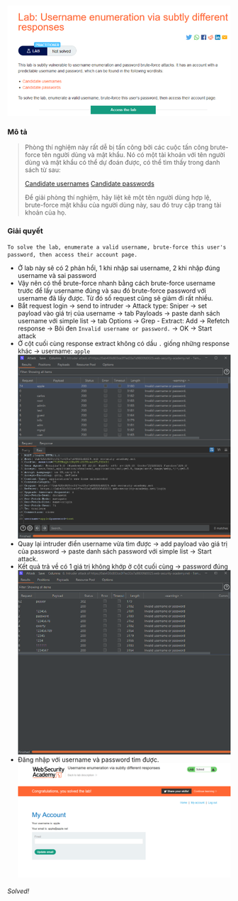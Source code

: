 ![](img/14.png)
### Mô tả
> Phòng thí nghiệm này rất dễ bị tấn công bởi các cuộc tấn công brute-force tên người dùng và mật khẩu. Nó có một tài khoản với tên người dùng và mật khẩu có thể dự đoán được, có thể tìm thấy trong danh sách từ sau:
>
>    [Candidate usernames](https://portswigger.net/web-security/authentication/auth-lab-usernames)
>    [Candidate passwords](https://portswigger.net/web-security/authentication/auth-lab-passwords)
>
> Để giải phòng thí nghiệm, hãy liệt kê một tên người dùng hợp lệ, brute-force mật khẩu của người dùng này, sau đó truy cập trang tài khoản của họ. 
### Giải quyết
`To solve the lab, enumerate a valid username, brute-force this user's password, then access their account page. ` 
- Ở lab này sẽ có 2 phản hổi, 1 khi nhập sai username, 2 khi nhập đúng username và sai password
- Vậy nên có thể brute-force nhanh bằng cách brute-force username trước để lấy username đúng và sau đó brute-force password với username đã lấy được. Từ đó số request cũng sẽ giảm đi rất nhiều.
- Bắt request login -> send to intruder -> Attack type: Sniper -> set payload vào giá trị của username -> tab Payloads -> paste danh sách username với simple list -> tab Options -> Grep - Extract: Add -> Refetch response -> Bôi đen `Invalid username or password.` -> OK -> Start attack
- Ở cột cuối cùng response extract không có dầu `.` giống những response khác -> username: `apple`
![](img/15.png)  
- Quay lại intruder điền username vừa tìm được -> add payload vào giá trị của password -> paste danh sách password với simple list -> Start attack.
- Kết quả trả về có 1 giá trị không khớp ở cột cuối cùng -> password đúng
![](img/16.png)
- Đăng nhập với username và password tìm được.
![](img/17.png)
###### Solved!